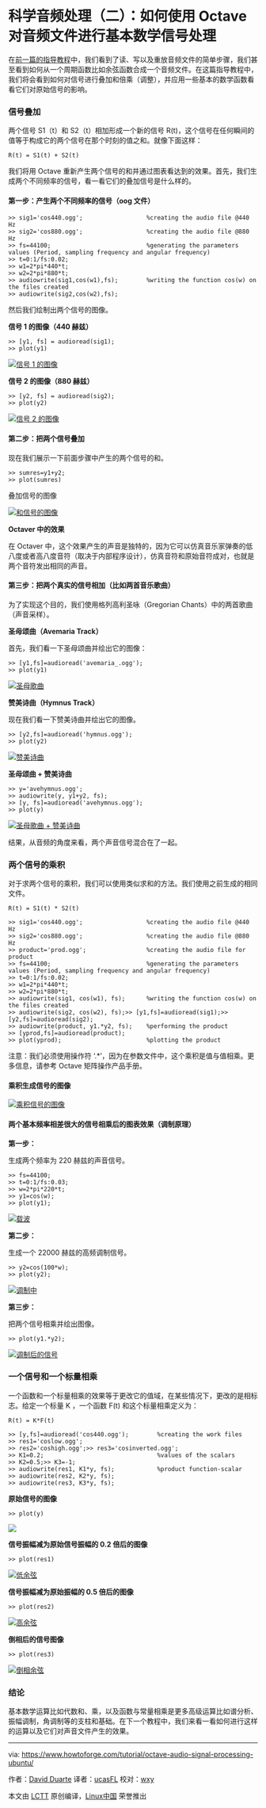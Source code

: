 科学音频处理（二）：如何使用 Octave 对音频文件进行基本数学信号处理
=========

在[前一篇的指导教程][1]中，我们看到了读、写以及重放音频文件的简单步骤，我们甚至看到如何从一个周期函数比如余弦函数合成一个音频文件。在这篇指导教程中，我们将会看到如何对信号进行叠加和倍乘（调整），并应用一些基本的数学函数看看它们对原始信号的影响。

### 信号叠加

两个信号 S1（t）和 S2（t）相加形成一个新的信号 R(t)，这个信号在任何瞬间的值等于构成它的两个信号在那个时刻的值之和。就像下面这样：

```
R(t) = S1(t) + S2(t)
```

我们将用 Octave 重新产生两个信号的和并通过图表看达到的效果。首先，我们生成两个不同频率的信号，看一看它们的叠加信号是什么样的。

#### 第一步：产生两个不同频率的信号（oog 文件）

```
>> sig1='cos440.ogg';                  %creating the audio file @440 Hz
>> sig2='cos880.ogg';                  %creating the audio file @880 Hz
>> fs=44100;                           %generating the parameters values (Period, sampling frequency and angular frequency)
>> t=0:1/fs:0.02;
>> w1=2*pi*440*t;
>> w2=2*pi*880*t;
>> audiowrite(sig1,cos(w1),fs);        %writing the function cos(w) on the files created
>> audiowrite(sig2,cos(w2),fs);
```

然后我们绘制出两个信号的图像。

**信号 1 的图像（440 赫兹）**

```
>> [y1, fs] = audioread(sig1);
>> plot(y1)
```

[![信号 1 的图像](https://www.howtoforge.com/images/octave-audio-signal-processing-ubuntu/plotsignal1.png)](https://www.howtoforge.com/images/octave-audio-signal-processing-ubuntu/big/plotsignal1.png)

**信号 2 的图像（880 赫兹）**

```
>> [y2, fs] = audioread(sig2);
>> plot(y2)
```

[![信号 2 的图像](https://www.howtoforge.com/images/octave-audio-signal-processing-ubuntu/plotsignal2.png)](https://www.howtoforge.com/images/octave-audio-signal-processing-ubuntu/big/plotsignal2.png)

#### 第二步：把两个信号叠加

现在我们展示一下前面步骤中产生的两个信号的和。

```
>> sumres=y1+y2;
>> plot(sumres)
```

叠加信号的图像

[![和信号的图像](https://www.howtoforge.com/images/octave-audio-signal-processing-ubuntu/plotsum.png)](https://www.howtoforge.com/images/octave-audio-signal-processing-ubuntu/big/plotsum.png)

**Octaver 中的效果**

在 Octaver 中，这个效果产生的声音是独特的，因为它可以仿真音乐家弹奏的低八度或者高八度音符（取决于内部程序设计），仿真音符和原始音符成对，也就是两个音符发出相同的声音。

#### 第三步：把两个真实的信号相加（比如两首音乐歌曲）

为了实现这个目的，我们使用格列高利圣咏（Gregorian Chants）中的两首歌曲（声音采样）。

**圣母颂曲（Avemaria Track）**

首先，我们看一下圣母颂曲并绘出它的图像：

```
>> [y1,fs]=audioread('avemaria_.ogg');
>> plot(y1)
```

[![圣母歌曲](https://www.howtoforge.com/images/octave-audio-signal-processing-ubuntu/avemaria.png)](https://www.howtoforge.com/images/octave-audio-signal-processing-ubuntu/big/avemaria.png)

**赞美诗曲（Hymnus Track）**

现在我们看一下赞美诗曲并绘出它的图像。

```
>> [y2,fs]=audioread('hymnus.ogg');
>> plot(y2)
```

[![赞美诗曲](https://www.howtoforge.com/images/octave-audio-signal-processing-ubuntu/hymnus.png)](https://www.howtoforge.com/images/octave-audio-signal-processing-ubuntu/big/hymnus.png)

**圣母颂曲 + 赞美诗曲**

```
>> y='avehymnus.ogg';
>> audiowrite(y, y1+y2, fs);
>> [y, fs]=audioread('avehymnus.ogg');
>> plot(y)
```

[![圣母歌曲 + 赞美诗曲](https://www.howtoforge.com/images/octave-audio-signal-processing-ubuntu/avehymnus.png)](https://www.howtoforge.com/images/octave-audio-signal-processing-ubuntu/big/avehymnus.png)

结果，从音频的角度来看，两个声音信号混合在了一起。 

### 两个信号的乘积

对于求两个信号的乘积，我们可以使用类似求和的方法。我们使用之前生成的相同文件。

```
R(t) = S1(t) * S2(t)
```

```
>> sig1='cos440.ogg';                  %creating the audio file @440 Hz
>> sig2='cos880.ogg';                  %creating the audio file @880 Hz
>> product='prod.ogg';                 %creating the audio file for product
>> fs=44100;                           %generating the parameters values (Period, sampling frequency and angular frequency)
>> t=0:1/fs:0.02;
>> w1=2*pi*440*t;
>> w2=2*pi*880*t;
>> audiowrite(sig1, cos(w1), fs);      %writing the function cos(w) on the files created
>> audiowrite(sig2, cos(w2), fs);>> [y1,fs]=audioread(sig1);>> [y2,fs]=audioread(sig2);
>> audiowrite(product, y1.*y2, fs);    %performing the product
>> [yprod,fs]=audioread(product);
>> plot(yprod);                        %plotting the product
```


注意：我们必须使用操作符 ‘.*’，因为在参数文件中，这个乘积是值与值相乘。更多信息，请参考 Octave 矩阵操作产品手册。

#### 乘积生成信号的图像

[![乘积信号的图像](https://www.howtoforge.com/images/octave-audio-signal-processing-ubuntu/plotprod.png)](https://www.howtoforge.com/images/octave-audio-signal-processing-ubuntu/big/plotprod.png)

#### 两个基本频率相差很大的信号相乘后的图表效果（调制原理）

**第一步：**

生成两个频率为 220 赫兹的声音信号。

```
>> fs=44100;
>> t=0:1/fs:0.03;
>> w=2*pi*220*t;
>> y1=cos(w);
>> plot(y1);
```

[![载波](https://www.howtoforge.com/images/octave-audio-signal-processing-ubuntu/carrier.png)](https://www.howtoforge.com/images/octave-audio-signal-processing-ubuntu/big/carrier.png)

**第二步：**

生成一个 22000 赫兹的高频调制信号。

```
>> y2=cos(100*w);
>> plot(y2);
```

[![调制中](https://www.howtoforge.com/images/octave-audio-signal-processing-ubuntu/modulating.png)](https://www.howtoforge.com/images/octave-audio-signal-processing-ubuntu/big/modulating.png)

**第三步：**

把两个信号相乘并绘出图像。

```
>> plot(y1.*y2);
```

[![调制后的信号](https://www.howtoforge.com/images/octave-audio-signal-processing-ubuntu/modulated.png)](https://www.howtoforge.com/images/octave-audio-signal-processing-ubuntu/big/modulated.png)

### 一个信号和一个标量相乘

一个函数和一个标量相乘的效果等于更改它的值域，在某些情况下，更改的是相标志。给定一个标量 K ，一个函数 F(t) 和这个标量相乘定义为：

```
R(t) = K*F(t)
```

```
>> [y,fs]=audioread('cos440.ogg');        %creating the work files
>> res1='coslow.ogg';                
>> res2='coshigh.ogg';>> res3='cosinverted.ogg';
>> K1=0.2;                                %values of the scalars
>> K2=0.5;>> K3=-1;
>> audiowrite(res1, K1*y, fs);            %product function-scalar
>> audiowrite(res2, K2*y, fs);
>> audiowrite(res3, K3*y, fs);
```

**原始信号的图像**

```
>> plot(y)
```

[![](https://www.howtoforge.com/images/octave-audio-signal-processing-ubuntu/originalsignal.png)](https://www.howtoforge.com/images/octave-audio-signal-processing-ubuntu/big/originalsignal.png)

**信号振幅减为原始信号振幅的 0.2 倍后的图像**

```
>> plot(res1)
```

[![低余弦](https://www.howtoforge.com/images/octave-audio-signal-processing-ubuntu/coslow.png)](https://www.howtoforge.com/images/octave-audio-signal-processing-ubuntu/big/coslow.png)

**信号振幅减为原始振幅的 0.5 倍后的图像**

```
>> plot(res2)
```

[![高余弦](https://www.howtoforge.com/images/octave-audio-signal-processing-ubuntu/coshigh.png)](https://www.howtoforge.com/images/octave-audio-signal-processing-ubuntu/big/coshigh.png)

**倒相后的信号图像**

```
>> plot(res3)
```

[![倒相余弦](https://www.howtoforge.com/images/octave-audio-signal-processing-ubuntu/cosinverted.png)](https://www.howtoforge.com/images/octave-audio-signal-processing-ubuntu/big/cosinverted.png)

### 结论

基本数学运算比如代数和、乘，以及函数与常量相乘是更多高级运算比如谱分析、振幅调制，角调制等的支柱和基础。在下一个教程中，我们来看一看如何进行这样的运算以及它们对声音文件产生的效果。

--------------------------------------------------------------------------------

via: https://www.howtoforge.com/tutorial/octave-audio-signal-processing-ubuntu/

作者：[David Duarte][a]
译者：[ucasFL](https://github.com/ucasFL)
校对：[wxy](https://github.com/wxy)

本文由 [LCTT](https://github.com/LCTT/TranslateProject) 原创编译，[Linux中国](https://linux.cn/) 荣誉推出

[a]: https://www.howtoforge.com/tutorial/octave-audio-signal-processing-ubuntu/
[1]: https://linux.cn/article-7755-1.html

